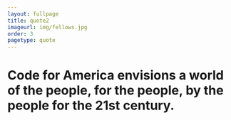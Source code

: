 ```yaml
---
layout: fullpage
title: quote2
imageurl: img/fellows.jpg
order: 3
pagetype: quote
---
```


Code for America envisions a world of the people, for the people, by the people for the 21st century.
=================

